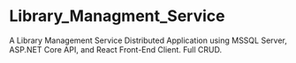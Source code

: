 # Library_Managment_Service
A Library Management Service Distributed Application using MSSQL Server, ASP.NET Core API, and React Front-End Client. Full CRUD.
